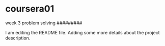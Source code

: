# coursera01
week 3 problem solving
#########

I am editing the README file. Adding some more details about the project description.
